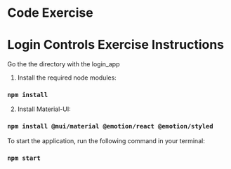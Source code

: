 # Code Exercise

# Login Controls Exercise Instructions

Go the the directory with the login_app

1. Install the required node modules:
### `npm install`

2. Install Material-UI:
### `npm install @mui/material @emotion/react @emotion/styled`

To start the application, run the following command in your terminal:
### `npm start`
